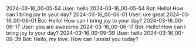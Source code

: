 2024-03-16_00-05-54 User: hello
2024-03-16_00-05-54 Bot: Hello! How can I bring joy to your day?
2024-03-16_00-06-01 User: ure great
2024-03-16_00-06-01 Bot: Hello! How can I bring joy to your day?
2024-03-16_00-06-17 User: you are awesome
2024-03-16_00-06-17 Bot: Hello! How can I bring joy to your day?
2024-03-16_00-09-39 User: hello
2024-03-16_00-09-39 Bot: Hello, my love. How can I assist you today?
